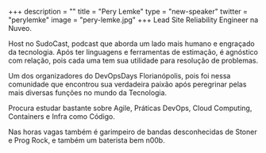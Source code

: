 +++
description = ""
title = "Pery Lemke"
type = "new-speaker"
twitter = "perylemke"
image = "pery-lemke.jpg"
+++
Lead Site Reliability Engineer na Nuveo.

Host no SudoCast, podcast que aborda um lado mais humano e engraçado da tecnologia. Após ter linguagens e ferramentas de estimação, é agnóstico com relação, pois cada uma tem sua utilidade para resolução de problemas.

Um dos organizadores do DevOpsDays Florianópolis, pois foi nessa comunidade que encontrou sua verdadeira paixão após peregrinar pelas mais diversas funções no mundo da Tecnologia.

Procura estudar bastante sobre Agile, Práticas DevOps, Cloud Computing, Containers e Infra como Código.

Nas horas vagas também é garimpeiro de bandas desconhecidas de Stoner e Prog Rock, e também um baterista bem n00b.